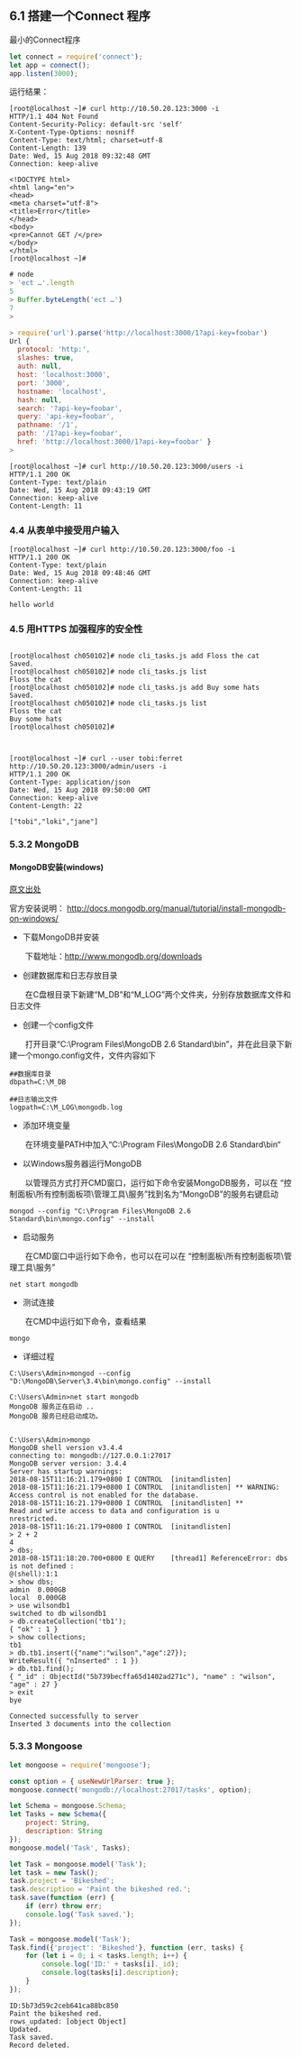 




## 6.1 搭建一个Connect 程序 ##

最小的Connect程序
```javascript
let connect = require('connect');
let app = connect();
app.listen(3000);
```

运行结果：
```shell
[root@localhost ~]# curl http://10.50.20.123:3000 -i
HTTP/1.1 404 Not Found
Content-Security-Policy: default-src 'self'
X-Content-Type-Options: nosniff
Content-Type: text/html; charset=utf-8
Content-Length: 139
Date: Wed, 15 Aug 2018 09:32:48 GMT
Connection: keep-alive

<!DOCTYPE html>
<html lang="en">
<head>
<meta charset="utf-8">
<title>Error</title>
</head>
<body>
<pre>Cannot GET /</pre>
</body>
</html>
[root@localhost ~]# 
```

```javascript
# node
> 'ect …'.length
5
> Buffer.byteLength('ect …')
7
> 
```



```javascript
> require('url').parse('http://localhost:3000/1?api-key=foobar')
Url {
  protocol: 'http:',
  slashes: true,
  auth: null,
  host: 'localhost:3000',
  port: '3000',
  hostname: 'localhost',
  hash: null,
  search: '?api-key=foobar',
  query: 'api-key=foobar',
  pathname: '/1',
  path: '/1?api-key=foobar',
  href: 'http://localhost:3000/1?api-key=foobar' }
> 
```



```shell
[root@localhost ~]# curl http://10.50.20.123:3000/users -i
HTTP/1.1 200 OK
Content-Type: text/plain
Date: Wed, 15 Aug 2018 09:43:19 GMT
Connection: keep-alive
Content-Length: 11
```

### 4.4 从表单中接受用户输入 ###

```shell
[root@localhost ~]# curl http://10.50.20.123:3000/foo -i
HTTP/1.1 200 OK
Content-Type: text/plain
Date: Wed, 15 Aug 2018 09:48:46 GMT
Connection: keep-alive
Content-Length: 11

hello world
```


### 4.5 用HTTPS 加强程序的安全性 ###





```shell

[root@localhost ch050102]# node cli_tasks.js add Floss the cat
Saved.
[root@localhost ch050102]# node cli_tasks.js list
Floss the cat
[root@localhost ch050102]# node cli_tasks.js add Buy some hats
Saved.
[root@localhost ch050102]# node cli_tasks.js list
Floss the cat
Buy some hats
[root@localhost ch050102]# 



```


```shell
[root@localhost ~]# curl --user tobi:ferret http://10.50.20.123:3000/admin/users -i
HTTP/1.1 200 OK
Content-Type: application/json
Date: Wed, 15 Aug 2018 09:50:00 GMT
Connection: keep-alive
Content-Length: 22

["tobi","loki","jane"]
```

### 5.3.2 MongoDB ###


#### MongoDB安装(windows) ####

[原文出处](https://www.cnblogs.com/whybxy/p/8566523.html)

官方安装说明： http://docs.mongodb.org/manual/tutorial/install-mongodb-on-windows/


- 下载MongoDB并安装

　　下载地址：http://www.mongodb.org/downloads



- 创建数据库和日志存放目录

　　在C盘根目录下新建“M_DB”和“M_LOG”两个文件夹，分别存放数据库文件和日志文件　　

- 创建一个config文件

　　打开目录“C:\Program Files\MongoDB 2.6 Standard\bin”，并在此目录下新建一个mongo.config文件，文件内容如下

```shell
##数据库目录
dbpath=C:\M_DB

##日志输出文件
logpath=C:\M_LOG\mongodb.log
```


- 添加环境变量

　　在环境变量PATH中加入“C:\Program Files\MongoDB 2.6 Standard\bin“

- 以Windows服务器运行MongoDB

　　以管理员方式打开CMD窗口，运行如下命令安装MongoDB服务，可以在 “控制面板\所有控制面板项\管理工具\服务”找到名为“MongoDB”的服务右键启动
```shell
mongod --config "C:\Program Files\MongoDB 2.6 Standard\bin\mongo.config" --install
```

- 启动服务

　　在CMD窗口中运行如下命令，也可以在可以在 “控制面板\所有控制面板项\管理工具\服务”
```shell
net start mongodb
```

- 测试连接

　　在CMD中运行如下命令，查看结果
```shell
mongo
```


- 详细过程

```shell
C:\Users\Admin>mongod --config "D:\MongoDB\Server\3.4\bin\mongo.config" --install

C:\Users\Admin>net start mongodb
MongoDB 服务正在启动 ..
MongoDB 服务已经启动成功。


C:\Users\Admin>mongo
MongoDB shell version v3.4.4
connecting to: mongodb://127.0.0.1:27017
MongoDB server version: 3.4.4
Server has startup warnings:
2018-08-15T11:16:21.179+0800 I CONTROL  [initandlisten]
2018-08-15T11:16:21.179+0800 I CONTROL  [initandlisten] ** WARNING: Access control is not enabled for the database.
2018-08-15T11:16:21.179+0800 I CONTROL  [initandlisten] **          Read and write access to data and configuration is u
nrestricted.
2018-08-15T11:16:21.179+0800 I CONTROL  [initandlisten]
> 2 + 2
4
> dbs;
2018-08-15T11:18:20.700+0800 E QUERY    [thread1] ReferenceError: dbs is not defined :
@(shell):1:1
> show dbs;
admin  0.000GB
local  0.000GB
> use wilsondb1
switched to db wilsondb1
> db.createCollection('tb1');
{ "ok" : 1 }
> show collections;
tb1
> db.tb1.insert({"name":"wilson","age":27});
WriteResult({ "nInserted" : 1 })
> db.tb1.find();
{ "_id" : ObjectId("5b739becffa65d1402ad271c"), "name" : "wilson", "age" : 27 }
> exit
bye
```


```shell
Connected successfully to server
Inserted 3 documents into the collection
```


### 5.3.3 Mongoose ###

```javascript
let mongoose = require('mongoose');

const option = { useNewUrlParser: true };
mongoose.connect('mongodb://localhost:27017/tasks', option);

let Schema = mongoose.Schema;
let Tasks = new Schema({
    project: String,
    description: String
});
mongoose.model('Task', Tasks);

let Task = mongoose.model('Task');
let task = new Task();
task.project = 'Bikeshed';
task.description = 'Paint the bikeshed red.';
task.save(function (err) {
    if (err) throw err;
    console.log('Task saved.');
});

Task = mongoose.model('Task');
Task.find({'project': 'Bikeshed'}, function (err, tasks) {
    for (let i = 0; i < tasks.length; i++) {
        console.log('ID:' + tasks[i]._id);
        console.log(tasks[i].description);
    }
});

```


```shell
ID:5b73d59c2ceb641ca88bc850
Paint the bikeshed red.
rows_updated: [object Object]
Updated.
Task saved.
Record deleted.
```



```shell

```